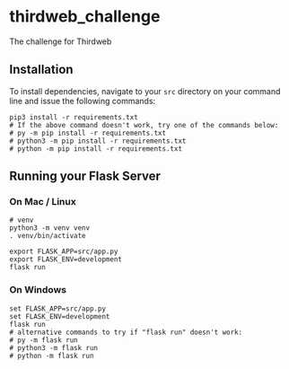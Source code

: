 # thirdweb_challenge
The challenge for Thirdweb


## Installation
To install dependencies, navigate to your `src` directory on your command line and issue the following commands:

```shell
pip3 install -r requirements.txt
# If the above command doesn't work, try one of the commands below:
# py -m pip install -r requirements.txt
# python3 -m pip install -r requirements.txt
# python -m pip install -r requirements.txt
```

## Running your Flask Server

### On Mac / Linux
```shell
# venv
python3 -m venv venv
. venv/bin/activate

export FLASK_APP=src/app.py
export FLASK_ENV=development
flask run
```

### On Windows
```shell
set FLASK_APP=src/app.py
set FLASK_ENV=development
flask run
# alternative commands to try if "flask run" doesn't work:
# py -m flask run
# python3 -m flask run
# python -m flask run
```
